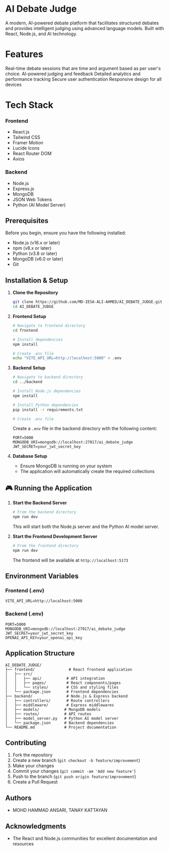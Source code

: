 #  AI Debate Judge

A modern, AI-powered debate platform that facilitates structured debates and provides intelligent judging using advanced language models. Built with React, Node.js, and AI technology.

# Features

 Real-time debate sessions that are time and argument based as per user's choice.
 AI-powered judging and feedback
 Detailed analytics and performance tracking
 Secure user authentication
 Responsive design for all devices

# Tech Stack

### Frontend
- React.js
- Tailwind CSS
- Framer Motion
- Lucide Icons
- React Router DOM
- Axios

### Backend
- Node.js
- Express.js
- MongoDB
- JSON Web Tokens
- Python (AI Model Server)

##  Prerequisites

Before you begin, ensure you have the following installed:
- Node.js (v16.x or later)
- npm (v8.x or later)
- Python (v3.8 or later)
- MongoDB (v6.0 or later)
- Git

##  Installation & Setup

1. **Clone the Repository**
   ```bash
   git clone https://github.com/MD-IESA-ALI-AHMED/AI_DEBATE_JUDGE.git
   cd AI_DEBATE_JUDGE
   ```

2. **Frontend Setup**
   ```bash
   # Navigate to frontend directory
   cd frontend

   # Install dependencies
   npm install

   # Create .env file
   echo "VITE_API_URL=http://localhost:5000" > .env
   ```

3. **Backend Setup**
   ```bash
   # Navigate to backend directory
   cd ../backend

   # Install Node.js dependencies
   npm install

   # Install Python dependencies
   pip install -r requirements.txt

   # Create .env file
   ```
   Create a `.env` file in the backend directory with the following content:
   ```
   PORT=5000
   MONGODB_URI=mongodb://localhost:27017/ai_debate_judge
   JWT_SECRET=your_jwt_secret_key
   ```

4. **Database Setup**
   - Ensure MongoDB is running on your system
   - The application will automatically create the required collections

## 🎮 Running the Application

1. **Start the Backend Server**
   ```bash
   # From the backend directory
   npm run dev
   ```
   This will start both the Node.js server and the Python AI model server.

2. **Start the Frontend Development Server**
   ```bash
   # From the frontend directory
   npm run dev
   ```
   The frontend will be available at `http://localhost:5173`

##  Environment Variables

### Frontend (.env)
```
VITE_API_URL=http://localhost:5000
```

### Backend (.env)
```
PORT=5000
MONGODB_URI=mongodb://localhost:27017/ai_debate_judge
JWT_SECRET=your_jwt_secret_key
OPENAI_API_KEY=your_openai_api_key
```

##  Application Structure

```
AI_DEBATE_JUDGE/
├── frontend/               # React frontend application
│   ├── src/
│   │   ├── api/           # API integration
│   │   ├── pages/         # React components/pages
│   │   └── styles/        # CSS and styling files
│   └── package.json       # Frontend dependencies
├── backend/               # Node.js & Express backend
│   ├── controllers/       # Route controllers
│   ├── middleware/        # Express middlewares
│   ├── models/           # MongoDB models
│   ├── routes/           # API routes
│   ├── model_server.py   # Python AI model server
│   └── package.json      # Backend dependencies
└── README.md             # Project documentation
```

##  Contributing

1. Fork the repository
2. Create a new branch (`git checkout -b feature/improvement`)
3. Make your changes
4. Commit your changes (`git commit -am 'Add new feature'`)
5. Push to the branch (`git push origin feature/improvement`)
6. Create a Pull Request


##  Authors

- MOHD HAMMAD ANSARI, TANAY KATTAYAN

##  Acknowledgments

- The React and Node.js communities for excellent documentation and resources
